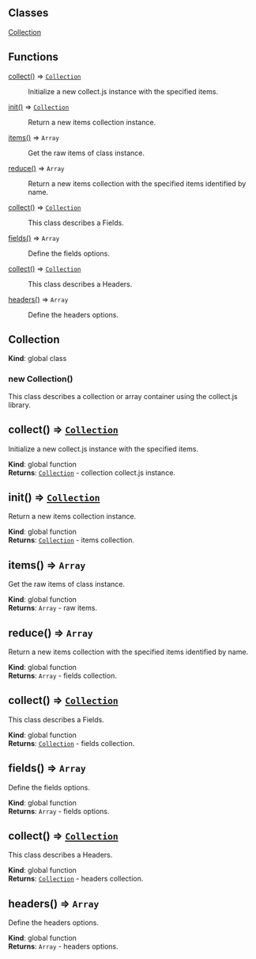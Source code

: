 ## Classes

<dl>
<dt><a href="#Collection">Collection</a></dt>
<dd></dd>
</dl>

## Functions

<dl>
<dt><a href="#collect">collect()</a> ⇒ <code><a href="#Collection">Collection</a></code></dt>
<dd><p>Initialize a new collect.js instance with the specified items.</p>
</dd>
<dt><a href="#init">init()</a> ⇒ <code><a href="#Collection">Collection</a></code></dt>
<dd><p>Return a new items collection instance.</p>
</dd>
<dt><a href="#items">items()</a> ⇒ <code>Array</code></dt>
<dd><p>Get the raw items of class instance.</p>
</dd>
<dt><a href="#reduce">reduce()</a> ⇒ <code>Array</code></dt>
<dd><p>Return a new items collection with the specified items identified by name.</p>
</dd>
<dt><a href="#collect">collect()</a> ⇒ <code><a href="#Collection">Collection</a></code></dt>
<dd><p>This class describes a Fields.</p>
</dd>
<dt><a href="#fields">fields()</a> ⇒ <code>Array</code></dt>
<dd><p>Define the fields options.</p>
</dd>
<dt><a href="#collect">collect()</a> ⇒ <code><a href="#Collection">Collection</a></code></dt>
<dd><p>This class describes a Headers.</p>
</dd>
<dt><a href="#headers">headers()</a> ⇒ <code>Array</code></dt>
<dd><p>Define the headers options.</p>
</dd>
</dl>

<a name="Collection"></a>

## Collection
**Kind**: global class  
<a name="new_Collection_new"></a>

### new Collection()
This class describes a collection or array container using the collect.js library.

<a name="collect"></a>

## collect() ⇒ [<code>Collection</code>](#Collection)
Initialize a new collect.js instance with the specified items.

**Kind**: global function  
**Returns**: [<code>Collection</code>](#Collection) - collection collect.js instance.  
<a name="init"></a>

## init() ⇒ [<code>Collection</code>](#Collection)
Return a new items collection instance.

**Kind**: global function  
**Returns**: [<code>Collection</code>](#Collection) - items collection.  
<a name="items"></a>

## items() ⇒ <code>Array</code>
Get the raw items of class instance.

**Kind**: global function  
**Returns**: <code>Array</code> - raw items.  
<a name="reduce"></a>

## reduce() ⇒ <code>Array</code>
Return a new items collection with the specified items identified by name.

**Kind**: global function  
**Returns**: <code>Array</code> - fields collection.  
<a name="collect"></a>

## collect() ⇒ [<code>Collection</code>](#Collection)
This class describes a Fields.

**Kind**: global function  
**Returns**: [<code>Collection</code>](#Collection) - fields collection.  
<a name="fields"></a>

## fields() ⇒ <code>Array</code>
Define the fields options.

**Kind**: global function  
**Returns**: <code>Array</code> - fields options.  
<a name="collect"></a>

## collect() ⇒ [<code>Collection</code>](#Collection)
This class describes a Headers.

**Kind**: global function  
**Returns**: [<code>Collection</code>](#Collection) - headers collection.  
<a name="headers"></a>

## headers() ⇒ <code>Array</code>
Define the headers options.

**Kind**: global function  
**Returns**: <code>Array</code> - headers options.  
